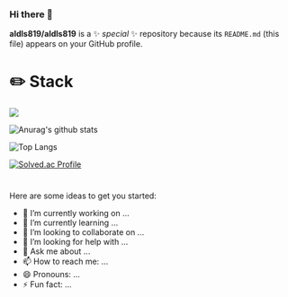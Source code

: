 ### Hi there 👋


**aldls819/aldls819** is a ✨ _special_ ✨ repository because its `README.md` (this file) appears on your GitHub profile.


# :pencil2: Stack
<img src="https://img.shields.io/badge/github-181717?style=for-the-badge&logo=github&logoColor=white">

  
![Anurag's github stats](https://github-readme-stats.vercel.app/api?username=aldls819&show_icons=true&theme=tokyonight)



![Top Langs](https://github-readme-stats.vercel.app/api/top-langs/?username=aldls819&layout=compact&theme=tokyonight)

  
[![Solved.ac Profile](http://mazassumnida.wtf/api/generate_badge?boj=aldls819)](https://solved.ac/aldls819)
  


#

Here are some ideas to get you started:

- 🔭 I’m currently working on ...
- 🌱 I’m currently learning ...
- 👯 I’m looking to collaborate on ...
- 🤔 I’m looking for help with ...
- 💬 Ask me about ...
- 📫 How to reach me: ...
- 😄 Pronouns: ...
- ⚡ Fun fact: ...


